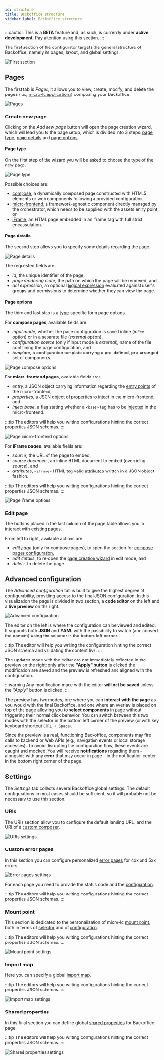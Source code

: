 ```yaml
---
id: structure
title: Backoffice structure
sidebar_label: Backoffice structure
---
```


:::caution
This is a **BETA** feature and, as such, is currently under **active development**. Pay attention using this section.
:::

The first section of the configurator targets the general structure of Backoffice, namely its pages, layout, and global
settings.

![First section](./img/structure_first-section.png)

## Pages

The first tab is _Pages_, it allows you to view, create, modify, and delete the pages
(i.e., [micro-lc applications](https://micro-lc.io/docs/guides/applications/)) composing your Backoffice.

![Pages](./img/structure_pages.png)

### Create new page

Clicking on the _Add new page_ button will open the page creation wizard, which will lead you to the page setup, which is divided into 3 steps: [page type](#page-type), [page details](#page-details) and [page options](#page-options).

#### Page type

On the first step of the wizard you will be asked to choose the type of the new page.

![Page type](./img/structure_page-type.png)

Possible choices are:

- [compose](https://micro-lc.io/docs/guides/applications/compose), a dynamically composed page constructed with HTML5
  elements or web components following a provided configuration,
- [micro-frontend](https://micro-lc.io/docs/guides/applications/parcels), a framework-agnostic component directly managed
  by the orchestrator, which needs to be supplied with the assets entry point, or
- [iFrame](https://micro-lc.io/docs/guides/applications/iframes), an HTML page embedded in an iframe tag with full
  strict encapsulation.

#### Page details

The second step allows you to specify some details regarding the page.

![Page details](./img/structure_page-details.png)

The requested fields are:

- _id_, the unique identifier of the page,
- _page rendering route_, the path on which the page will be rendered, and
- _acl expression_, an optional [logical expression](https://micro-lc.io/add-ons/backend/middleware#acl-application)
  evaluated against user's groups and permissions to determine whether they can view the page.

#### Page options

The third and last step is a [type](#page-type)-specific form page options.

For **compose pages**, available fields are:

- _input mode_, whether the page configuration is saved inline (_inline_ option) or in a separate file (_external_
  option),
- _configuration source_ (only if input mode is _external_), name of the file containing the page configuration, and
- _template_, a configuration template carrying a pre-defined, pre-arranged set of components.

![Page compose options](./img/structure_page-compose-options.png)

For **micro-frontend pages**, available fields are:

- _entry_, a JSON object carrying information regarding the
  [entry points](https://micro-lc.io/docs/guides/applications/parcels#usage) of the micro-frontend,
- _properties_, a JSON object of [properties](https://micro-lc.io/docs/guides/applications/parcels#properties) to inject
  in the micro-frontend, and
- _inject base_, a flag stating whether a `<base>` tag has to be
  [injected](https://micro-lc.io/docs/guides/applications/parcels#injectbase) in the micro-frontend.

:::tip
The editors will help you writing configurations hinting the correct properties JSON schemas.
:::

![Page micro-frontend options](./img/structure_page-micro-frontend-options.png)

For **iFrame pages**, available fields are:

- _source_, the URL of the page to embed,
- _source document_, an inline HTML document to embed (overriding _source_), and
- _attributes_, `<iframe>` HTML tag valid
  [attributes](https://developer.mozilla.org/en-US/docs/Web/HTML/Element/iframe#attributes) written in a JSON object fashion.

:::tip
The editors will help you writing configurations hinting the correct properties JSON schemas.
:::

![Page iframe options](./img/structure_page-iframe-options.png)

### Edit page

The buttons placed in the last column of the page table allows you to interact with existing pages.

From left to right, available actions are:

- _edit page_ (only for compose pages), to open the section for
  [compose pages configuration](/business_suite/backoffice_configuration/compose-pages.md),
- _edit details_, to re-open the [page creation wizard](#create-new-page) in edit mode, and
- _delete_, to delete the page.

## Advanced configuration

The _Advanced configuration_ tab is built to give the highest degree of configurability, providing access to the final
JSON configuration. In this visualization the page is divided in two section, a **code editor** on the left and a
**live preview** on the right.

![Advanced configuration](./img/structure_advanced.png)

The editor on the left is where the configuration can be viewed and edited. It supports both **JSON** and **YAML** with the
possibility to switch (and convert the content) using the selector in the bottom left corner.

:::tip
The editor will help you writing the configuration hinting the correct JSON schema and validating the content live.
:::

The updates made with the editor are not immediately reflected in the preview on the right: only after the **"Apply"
button** is clicked the modification are saved and the preview is refreshed and aligned with the configuration.

:::warning
Any modification made with the editor **will not be saved** unless the _"Apply"_ button is clicked.
:::

The preview has two modes, one where you can **interact with the page** as you would with the final Backoffice, and one where
an overlay is placed on top of the page allowing you to **select components** in page without triggering their normal
click behavior. You can switch between this two modes with the selector in the bottom left corner of the preview (or
with key keyboard shortcut `CTRL + Space`).

Since the preview is a real, functioning Backoffice, components may fire calls to backend or Web APIs (e.g., navigation
events or local storage accesses). To avoid disrupting the configuration flow, these events are caught and mocked. You
will receive **notifications** regarding them – alongside with any **error** that may occur in page – in the notification
center in the bottom right corner of the page.

## Settings

The _Settings_ tab collects several Backoffice global settings. The default configurations in most cases should be sufficient,
so it will probably not be necessary to use this section.

### URIs

The URIs section allow you to configure the default
[landing URL](https://micro-lc.io/api/micro-lc-web-component#defaulturl), and the URI of a
[custom composer](https://micro-lc.io/api/micro-lc-web-component#composeruri).

![URIs settings](./img/structure_settings-uris.png)

### Custom error pages

In this section you can configure personalized [error pages](https://micro-lc.io/docs/guides/applications/error-pages)
for 4xx and 5xx errors.

![Error pages settings](./img/structure_settings-error-pages.png)

For each page you need to provide the status code and the
[configuration](https://micro-lc.io/docs/guides/applications/error-pages#custom-error-pages).

:::tip
The editors will help you writing configurations hinting the correct properties JSON schemas.
:::

### Mount point

This section is dedicated to the personalization of micro-lc [mount point](https://micro-lc.io/docs/guides/layout#mount-point),
both in terms of [selector](https://micro-lc.io/api/micro-lc-web-component#mountpointselector) and of
[configuration](https://micro-lc.io/api/micro-lc-web-component#mountpointselector).

:::tip
The editors will help you writing configurations hinting the correct properties JSON schemas.
:::

![Mount point settings](./img/structure_settings-mount-point.png)

### Import map

Here you can specify a global [import map](https://micro-lc.io/api/micro-lc-web-component#importmap).

:::tip
The editors will help you writing configurations hinting the correct properties JSON schemas.
:::

![Import map settings](./img/structure_settings-import-maps.png)

### Shared properties

In this final section you can define global [shared properties](https://micro-lc.io/api/micro-lc-web-component#shared)
for Backoffice page.

:::tip
The editors will help you writing configurations hinting the correct properties JSON schemas.
:::

![Shared properties settings](./img/structure_settings-shared.png)
